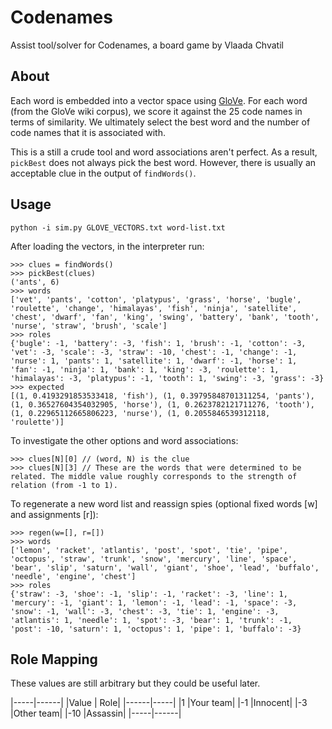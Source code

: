 # Codenames

Assist tool/solver for Codenames, a board game by Vlaada Chvatil

## About

Each word is embedded into a vector space using [GloVe](http://nlp.stanford.edu/projects/glove/). For each word (from the GloVe wiki corpus), we score it against the 25 code names in terms of similarity. We ultimately select the best word and the number of code names that it is associated with.

This is a still a crude tool and word associations aren't perfect. As a result, `pickBest` does not always pick the best word. However, there is usually an acceptable clue in the output of `findWords()`.

## Usage

```
python -i sim.py GLOVE_VECTORS.txt word-list.txt
```

After loading the vectors, in the interpreter run:

```
>>> clues = findWords()
>>> pickBest(clues)
('ants', 6)
>>> words
['vet', 'pants', 'cotton', 'platypus', 'grass', 'horse', 'bugle', 'roulette', 'change', 'himalayas', 'fish', 'ninja', 'satellite', 'chest', 'dwarf', 'fan', 'king', 'swing', 'battery', 'bank', 'tooth', 'nurse', 'straw', 'brush', 'scale']
>>> roles
{'bugle': -1, 'battery': -3, 'fish': 1, 'brush': -1, 'cotton': -3, 'vet': -3, 'scale': -3, 'straw': -10, 'chest': -1, 'change': -1, 'nurse': 1, 'pants': 1, 'satellite': 1, 'dwarf': -1, 'horse': 1, 'fan': -1, 'ninja': 1, 'bank': 1, 'king': -3, 'roulette': 1, 'himalayas': -3, 'platypus': -1, 'tooth': 1, 'swing': -3, 'grass': -3}
>>> expected
[(1, 0.4193291853533418, 'fish'), (1, 0.39795848701311254, 'pants'), (1, 0.36527604354032905, 'horse'), (1, 0.2623782121711276, 'tooth'), (1, 0.22965112665806223, 'nurse'), (1, 0.2055846539312118, 'roulette')]
```

To investigate the other options and word associations:

```
>>> clues[N][0] // (word, N) is the clue
>>> clues[N][3] // These are the words that were determined to be related. The middle value roughly corresponds to the strength of relation (from -1 to 1).
```

To regenerate a new word list and reassign spies (optional fixed words [w] and assignments [r]):

```
>>> regen(w=[], r=[])
>>> words
['lemon', 'racket', 'atlantis', 'post', 'spot', 'tie', 'pipe', 'octopus', 'straw', 'trunk', 'snow', 'mercury', 'line', 'space', 'bear', 'slip', 'saturn', 'wall', 'giant', 'shoe', 'lead', 'buffalo', 'needle', 'engine', 'chest']
>>> roles
{'straw': -3, 'shoe': -1, 'slip': -1, 'racket': -3, 'line': 1, 'mercury': -1, 'giant': 1, 'lemon': -1, 'lead': -1, 'space': -3, 'snow': -1, 'wall': -3, 'chest': -3, 'tie': 1, 'engine': -3, 'atlantis': 1, 'needle': 1, 'spot': -3, 'bear': 1, 'trunk': -1, 'post': -10, 'saturn': 1, 'octopus': 1, 'pipe': 1, 'buffalo': -3}
```

## Role Mapping

These values are still arbitrary but they could be useful later.

|-----|------|
|Value | Role|
|------|-----|
|1     |Your team|
|-1    |Innocent|
|-3    |Other team|
|-10   |Assassin|
|-----|------|